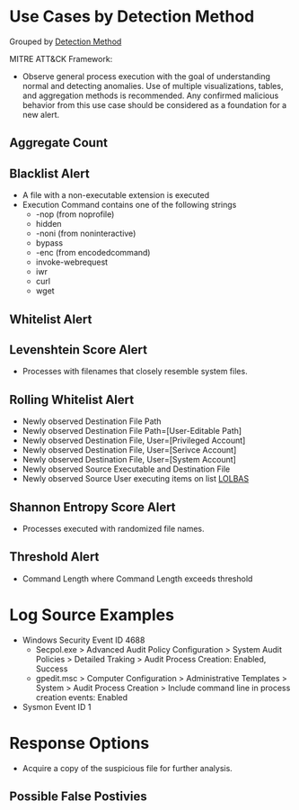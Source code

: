 # Use Cases by Detection Method

Grouped by [Detection Method](/Detection-Methods.md)

MITRE ATT&CK Framework: 

- Observe general process execution with the goal of understanding normal and detecting anomalies. Use of multiple visualizations, tables, and aggregation methods is recommended. Any confirmed malicious behavior from this use case should be considered as a foundation for a new alert.

## Aggregate Count


## Blacklist Alert
- A file with a non-executable extension is executed
- Execution Command contains one of the following strings
  - -nop (from noprofile)
  - hidden
  - -noni (from noninteractive)
  - bypass
  - -enc (from encodedcommand)
  - invoke-webrequest
  - iwr
  - curl
  - wget


## Whitelist Alert


## Levenshtein Score Alert
- Processes with filenames that closely resemble system files.


## Rolling Whitelist Alert
- Newly observed Destination File Path
- Newly observed Destination File Path=[User-Editable Path]
- Newly observed Destination File, User=[Privileged Account]
- Newly observed Destination File, User=[Serivce Account]
- Newly observed Destination File, User=[System Account]
- Newly observed Source Executable and Destination File
- Newly observed Source User executing items on list [LOLBAS](https://github.com/LOLBAS-Project/LOLBAS)


## Shannon Entropy Score Alert
- Processes executed with randomized file names.


## Threshold Alert
- Command Length where Command Length exceeds threshold


# Log Source Examples
- Windows Security Event ID 4688
  - Secpol.exe > Advanced Audit Policy Configuration > System Audit Policies > Detailed Traking > Audit Process Creation: Enabled, Success
  - gpedit.msc > Computer Configuration > Administrative Templates > System > Audit Process Creation > Include command line in process creation events: Enabled
- Sysmon Event ID 1


# Response Options
- Acquire a copy of the suspicious file for further analysis.


## Possible False Postivies
